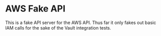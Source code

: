 # AWS Fake API

This is a fake API server for the AWS API.  Thus far it only fakes out basic
IAM calls for the sake of the Vault integration tests.
